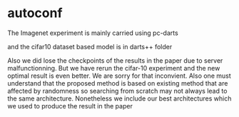 # autoconf
The Imagenet experiment is mainly carried using pc-darts

and  the cifar10 dataset based model is in darts++ folder

Also we did lose the checkpoints of the results in the paper due to server malfunctionning. But we have rerun the cifar-10 experiment and the new optimal result is even better. We are sorry for that inconvient.
Also one must understand that the proposed method is based on existing method that are affected by randomness so searching from scratch may not always lead to the same architecture. Nonetheless we include our best architectures which we used to produce the result in the paper

